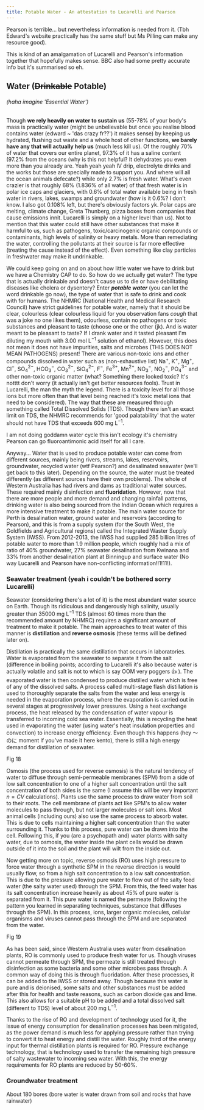 ```yaml
---
title: Potable Water - An attestation to Lucarelli and Pearson
---
```


Pearson is terrible... but nevertheless information is needed from it. (Tbh Edward's website practically has the same stuff but Ms Pilling can make any resource good).

This is kind of an amalgamation of Lucarelli and Pearson's information together that hopefully makes sense. BBC also had some pretty accurate info but it's summarised so eh.

## Water (~~Drinkable~~ Potable)
###### (haha imagine 'Essential Water')

Though **we rely heavily on water to sustain us** (55-78% of your body's mass is practically water (might be unbelievable but once you realise blood contains water (edward ~ 'das crazy fr??') it makes sense) by keeping us hydrated, flushing out waste and a whole host of other functions, **we barely have any that will actually help us** (much less kill us). Of the roughly 70% of water that covers our entire planet, 97.3% of it has a saline content (97.2% from the oceans (why is this not helpful? It dehydrates you even more than you already are. Yeah yeah yeah IV drip, electrolyte drinks and the works but those are specially made to support you. And where will all the ocean animals defecate?) while only 2.7% is fresh water. What's even crazier is that roughly 68% (1.836% of all water) of that fresh water is in polar ice caps and glaciers, with 0.6% of total water available being in fresh water in rivers, lakes, swamps and groundwater (how is it 0.6%? I don't know. I also got 0.108% left, but there's obviously factors yk. Polar caps are melting, climate change, Greta Thunberg, pizza boxes from companies that cause emissions innit. Lucarelli is simply on a higher level than us). Not to mention that this water could still have other substances that make it harmful to us, such as pathogens, toxic/carcinogenic organic compounds or contaminants, high levels of salinity or heavy metals. More than remediating the water, controlling the pollutants at their source is far more effective (treating the cause instead of the effect). Even something like clay particles in freshwater may make it undrinkable.

We could keep going on and on about how little water we have to drink but we have a Chemistry CAP to do. So how do we actually get water? The type that is actually drinkable and doesn't cause us to die or have debilitating diseases like cholera or dysentery? Enter ***potable water*** (you can let the word drinkable go now), the type of water that is safe to drink and cook with for humans. The NHMRC (National Health and Medical Research Council) have strict guidelines for potable water, namely that it should be clear, colourless (clear colourless liquid for you observation fans *cough* that was a joke no one likes them), odourless, contain no pathogens or toxic substances and pleasant to taste (choose one or the other (jk). And is water meant to be pleasant to taste? If I drank water and it tasted pleasant I'm diluting my mouth with 3.00 mol L$^{-1}$ solution of ethanol). However, this does not mean it does not have impurities, salts and microbes (THIS DOES NOT MEAN PATHOGENS) present! There are various non-toxic ions and other compounds dissolved in water such as (non-exhaustive list) Na$^+$, K$^+$, Mg$^+$, Cl$^-$, SO$_4^{2-}$, HCO$_3^{-}$, CO$_3^{2-}$, SiO$_4^{2-}$, F$^-$, Fe$^{3+}$, Mn$^{2+}$, NO$_3^-$, NO$_2^-$, PO$_4^{3-}$ and other non-toxic organic matter (what? Something there looked toxic? It's notttt don't worry (it actually isn't get better resources fools). Trust in Lucarelli, the man the myth the legend. There is a toxicity level for all those ions but more often than that level being reached it's toxic metal ions that need to be considered). The way that these are measured through something called Total Dissolved Solids (TDS). Though there isn't an exact limit on TDS, the NHMRC recommends for 'good palatability' that the water should not have TDS that exceeds 600 mg L$^{-1}$.

I am not doing goddamn water cycle this isn't ecology it's chemistry Pearson can go fluoroantimonic acid itself for all I care.

Anyway... Water that is used to produce potable water can come from different sources, mainly being rivers, streams, lakes, reservoirs, groundwater, recycled water (wtf Pearson?) and desalinated seawater (we'll get back to this later). Depending on the source, the water must be treated differently (as different sources have their own problems). The whole of Western Australia has had rivers and dams as traditional water sources. These required mainly disinfection and **fluoridation**. However, now that there are more people and more demand and changing rainfall patterns, drinking water is also being sourced from the Indian Ocean which requires a more intensive treatment to make it potable. The main water source for Perth is desalination water, ground water and reservoirs (according to Pearson), and this is from a supply system (for the South West, the Goldfields and Agricultural regions) called the Integrated Waster Supply System (IWSS). From 2012-2013, the IWSS had supplied 285 billion litres of potable water to more than 1.9 million people, which roughly had a mix of ratio of 40% groundwater, 27% seawater desalination from Kwinana and 33% from another desalination plant at Binningup and surface water (No way Lucarelli and Pearson have non-conflicting information!!1!11!).

### Seawater treatment (yeah i couldn't be bothered sorry Lucarelli)

Seawater (considering there's a lot of it) is the most abundant water source on Earth. Though its ridiculous and dangerously high salinity, usually greater than 35000 mg L$^{-1}$ TDS (almost 60 times more than the recommended amount by NHMRC) requires a significant amount of treatment to make it potable. The main approaches to treat water of this manner is **distillation** and **reverse osmosis** (these terms will be defined later on).

Distillation is practically the same distillation that occurs in laboratories. Water is evaporated from the seawater to separate it from the salt (difference in boiling points; according to Lucarelli it's also because water is actually volatile and salt is not to which is say OOM very poggers 👍 ). The evaporated water is then condensed to produce distilled water which is free of any of the dissolved salts. A process called multi-stage flash distillation is used to thoroughly separate the salts from the water and less energy is needed in the evaporation process, where the evaporation is carried out in several stages at progressively lower pressures. Using a heat exchange process, the heat released by the condensation of water vapour is transferred to incoming cold sea water. Essentially, this is recycling the heat used in evaporating the water (using water's heat insulation properties and convection) to increase energy efficiency. Even though this happens (hey 〜のに moment if you've made it here kento), there is still a high energy demand for distillation of seawater.

Fig 18

Osmosis (the process used for reverse osmosis) is the natural tendency of water to diffuse through semi-permeable membranes (SPM) from a side of low salt concentration to one of a higher salt concentration until the salt concentration of both sides is the same (I assume this will be very important $n=CV$ calculations). Plants use the same process to draw water from soil to their roots. The cell membrane of plants act like SPM's to allow water molecules to pass through, but not larger molecules or salt ions. Most animal cells (including ours) also use the same process to absorb water. This is due to cells maintaining a higher salt concentration than the water surrounding it. Thanks to this process, pure water can be drawn into the cell. Following this, if you (are a psychopath and) water plants with salty water, due to osmosis, the water inside the plant cells would be drawn outside of it into the soil and the plant will wilt from the inside out.

Now getting more on topic, reverse osmosis (RO) uses high pressure to force water through a synthetic SPM in the reverse direction is would usually flow, so from a high salt concentration to a low salt concentration. This is due to the pressure allowing pure water to flow out of the salty feed water (the salty water used) through the SPM. From this, the feed water has its salt concentration increase heavily as about 45% of pure water is separated from it. This pure water is named the permeate (following the pattern you learned in separating techniques, substance that diffuses through the SPM). In this process, ions, larger organic molecules, cellular organisms and viruses cannot pass through the SPM and are separated from the water.

Fig 19

As has been said, since Western Australia uses water from desalination plants, RO is commonly used to produce fresh water for us. Though viruses cannot permeate through SPM, the permeate is still treated through disinfection as some bacteria and some other microbes pass through. A common way of doing this is through fluoridation. After these processes, it can be added to the IWSS or stored away. Though because this water is pure and is deionised, some salts and other substances must be added after this for health and taste reasons, such as carbon dioxide gas and lime. This also allows for a suitable pH to be added and a total dissolved salt (different to TDS) level of about 200 mg L$^{-1}$.

Thanks to the rise of RO and development of technology used for it, the issue of energy consumption for desalination processes has been mitigated, as the power demand is much less for applying pressure rather than trying to convert it to heat energy and distill the water. Roughly third of the energy input for thermal distillation plants is required for RO. Pressure exchange technology, that is technology used to transfer the remaining high pressure of salty wastewater to incoming sea water. With this, the energy requirements for RO plants are reduced by 50-60%.

### Groundwater treatment

About 180 bores (bore water is water drawn from soil and rocks that have rainwater)


